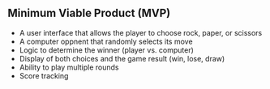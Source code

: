 ## Minimum Viable Product (MVP)
- A user interface that allows the player to choose rock, paper, or scissors
- A computer oppnent that randomly selects its move
- Logic to determine the winner (player vs. computer)
- Display of both choices and the game result (win, lose, draw)
- Ability to play multiple rounds
- Score tracking
